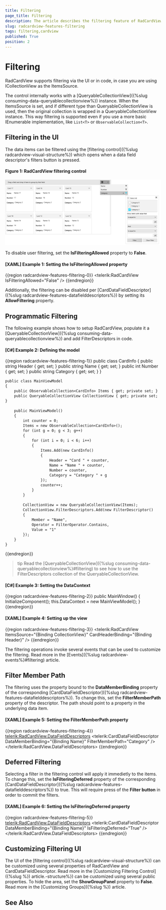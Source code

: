 ```yaml
---
title: Filtering
page_title: Filtering
description: The article describes the filtering feature of RadCardView.
slug: radcardview-features-filtering
tags: filtering,cardview
published: True
position: 2
---
```


# Filtering

RadCardView supports filtering via the UI or in code, in case you are using ICollectionView as the ItemsSource.

The control internally works with a [QueryableCollectionView]({%slug consuming-data-queryablecollectionview%}) instance. When the ItemsSource is set, and if different type than QueryableCollectionView is used, then the original collection is wrapped in a QueryableCollectionView instance. This way filtering is supported even if you use a more basic IEnumerable implementation, like `List<T>` or `ObservableCollection<T>`.
 
## Filtering in the UI

The data items can be filtered using the [filtering control]({%slug radcardview-visual-structure%}) which opens when a data field descriptor's filters button is pressed.

#### Figure 1: RadCardView filtering control
![](images/radcardview-features-filtering-0.png)

To disable user filtering, set the __IsFilteringAllowed__ property to __False__. 

#### __[XAML] Example 1: Setting the IsFilteringAllowed property__
{{region radcardview-features-filtering-0}}
	<telerik:RadCardView IsFilteringAllowed="False" />
{{endregion}}

Additionally, the filtering can be disabled per [CardDataFieldDescriptor]({%slug radcardview-features-datafielddescriptors%}) by setting its __AllowFiltering__ property.

## Programmatic Filtering

The following example shows how to setup RadCardView, populate it a [QueryableCollectionView]({%slug consuming-data-queryablecollectionview%}) and add FilterDescriptors in code.

#### __[C#] Example 2: Defining the model__
{{region radcardview-features-filtering-1}}
	public class CardInfo
    {
        public string Header { get; set; }
        public string Name { get; set; }
        public int Number { get; set; }
        public string Category { get; set; }
    }
	
	public class MainViewModel
    {
        public ObservableCollection<CardInfo> Items { get; private set; }
        public QueryableCollectionView CollectionView { get; private set; }

        public MainViewModel()
        {
            int counter = 0;
            Items = new ObservableCollection<CardInfo>();
            for (int g = 0; g < 3; g++)
            {
                for (int i = 0; i < 6; i++)
                {
                    Items.Add(new CardInfo()
                    {
                        Header = "Card " + counter,
                        Name = "Name " + counter,
                        Number = counter,
                        Category = "Category " + g
                    });
                    counter++;
                }
            }

            CollectionView = new QueryableCollectionView(Items);
            CollectionView.FilterDescriptors.Add(new FilterDescriptor()
            {
                Member = "Name", 
                Operator = FilterOperator.Contains,
                Value = "1"
            });
        }
    }
{{endregion}} 

>tip Read the [QueryableCollectionView]({%slug consuming-data-queryablecollectionview%}#filtering) to see how to use the FilterDescriptors collection of the QueryableCollectionView.

#### __[C#] Example 3: Setting the DataContext__
{{region radcardview-features-filtering-2}}
	public MainWindow()
	{
		InitializeComponent();
		this.DataContext = new MainViewModel();
	}
{{endregion}}

#### __[XAML] Example 4: Setting up the view__
{{region radcardview-features-filtering-3}}
	<telerik:RadCardView ItemsSource="{Binding CollectionView}" CardHeaderBinding="{Binding Header}" />
{{endregion}}

The filtering operations invoke several events that can be used to customize the filtering. Read more in the [Events]({%slug radcardview-events%}#filtering) article.

## Filter Member Path

The filtering uses the property bound to the __DataMemberBinding__ property of the corresponding [CardDataFieldDescriptor]({%slug radcardview-features-datafielddescriptors%}). To change this, set the __FilterMemberPath__ property of the descriptor. The path should point to a property in the underlying data item.

#### __[XAML] Example 5: Setting the FilterMemberPath property__
{{region radcardview-features-filtering-4}}
	<telerik:RadCardView.DataFieldDescriptors>
		<telerik:CardDataFieldDescriptor DataMemberBinding="{Binding Name}" FilterMemberPath="Category" />
	</telerik:RadCardView.DataFieldDescriptors>
{{endregion}}

## Deferred Filtering

Selecting a filter in the filtering control will apply it immedietly to the items. To change this, set the __IsFilteringDeferred__ property of the corresponding [CardDataFieldDescriptor]({%slug radcardview-features-datafielddescriptors%}) to true. This will require press of the __Filter button__ in order to commit the filters.

#### __[XAML] Example 6: Setting the IsFilteringDeferred property__
{{region radcardview-features-filtering-5}}
	<telerik:RadCardView.DataFieldDescriptors>
		<telerik:CardDataFieldDescriptor DataMemberBinding="{Binding Name}" IsFilteringDeferred="True" />
	</telerik:RadCardView.DataFieldDescriptors>
{{endregion}}

## Customizing Filtering UI

The UI of the [filtering control]({%slug radcardview-visual-structure%}) can be customized using several properties of RadCardView and CardDataFieldDescriptor. Read more in the [Customizing Filtering Control]({%slug %}) article.-structure%}) can be customized using several public properties. To hide the area, set the __ShowGroupPanel__ property to __False__. Read more in the [Customizing Groups]({%slug %}) article.

## See Also